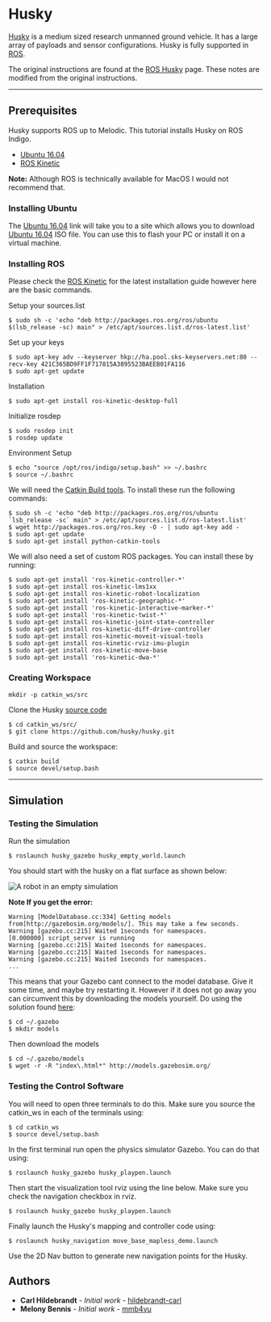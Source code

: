 # Husky

[Husky](https://www.clearpathrobotics.com/husky-unmanned-ground-vehicle-robot/) is a medium sized research unmanned ground vehicle. It has a large array of payloads and sensor configurations. Husky is fully supported in [ROS](https://wiki.ros.org).

The original instructions are found at the [ROS Husky](https://wiki.ros.org/Robots/Husky) page. These notes are modified from the original instructions.

--------

## Prerequisites

Husky supports ROS up to Melodic. This tutorial installs Husky on ROS Indigo.

* [Ubuntu 16.04](https://www.ubuntu.com/download/alternative-downloads)
* [ROS Kinetic](https://wiki.ros.org/kinetic/Installation/Ubuntu)

**Note:** Although ROS is technically available for MacOS I would not recommend that.

### Installing Ubuntu

The [Ubuntu 16.04](https://www.ubuntu.com/download/alternative-downloads) link will take you to a site which allows you to download [Ubuntu 16.04](https://www.ubuntu.com/download/alternative-downloads) ISO file. You can use this to flash your PC or install it on a virtual machine.

### Installing ROS

Please check the [ROS Kinetic](https://wiki.ros.org/kinetic/Installation/Ubuntu) for the latest installation guide however here are the basic commands.

Setup your sources.list
```
$ sudo sh -c 'echo "deb http://packages.ros.org/ros/ubuntu $(lsb_release -sc) main" > /etc/apt/sources.list.d/ros-latest.list'
```

Set up your keys
```
$ sudo apt-key adv --keyserver hkp://ha.pool.sks-keyservers.net:80 --recv-key 421C365BD9FF1F717815A3895523BAEEB01FA116
$ sudo apt-get update
```

Installation
```
$ sudo apt-get install ros-kinetic-desktop-full
```

Initialize rosdep
```
$ sudo rosdep init
$ rosdep update
```

Environment Setup
```
$ echo "source /opt/ros/indigo/setup.bash" >> ~/.bashrc
$ source ~/.bashrc
```

We will need the [Catkin Build tools](https://catkin-tools.readthedocs.io/en/latest/installing.html). To install these run the following commands: 

```
$ sudo sh -c 'echo "deb http://packages.ros.org/ros/ubuntu `lsb_release -sc` main" > /etc/apt/sources.list.d/ros-latest.list'
$ wget http://packages.ros.org/ros.key -O - | sudo apt-key add -
$ sudo apt-get update
$ sudo apt-get install python-catkin-tools
```

We will also  need a set of custom ROS packages. You can install these by running: 
```
$ sudo apt-get install 'ros-kinetic-controller-*'
$ sudo apt-get install ros-kinetic-lms1xx
$ sudo apt-get install ros-kinetic-robot-localization
$ sudo apt-get install 'ros-kinetic-geographic-*'
$ sudo apt-get install 'ros-kinetic-interactive-marker-*'
$ sudo apt-get install 'ros-kinetic-twist-*'
$ sudo apt-get install ros-kinetic-joint-state-controller
$ sudo apt-get install ros-kinetic-diff-drive-controller
$ sudo apt-get install ros-kinetic-moveit-visual-tools
$ sudo apt-get install ros-kinetic-rviz-imu-plugin
$ sudo apt-get install ros-kinetic-move-base
$ sudo apt-get install 'ros-kinetic-dwa-*'
```

### Creating Workspace
```
mkdir -p catkin_ws/src
```

Clone the Husky [source code](https://github.com/husky/husky)
```
$ cd catkin_ws/src/
$ git clone https://github.com/husky/husky.git
```

Build and source the workspace:
```
$ catkin build
$ source devel/setup.bash
```

--------

## Simulation

### Testing the Simulation

Run the simulation
```
$ roslaunch husky_gazebo husky_empty_world.launch
```

You should start with the husky on a flat surface as shown below:

![A robot in an empty simulation](images/empty.png)

**Note If you get the error:**
```
Warning [ModelDatabase.cc:334] Getting models from[http://gazebosim.org/models/]. This may take a few seconds.
Warning [gazebo.cc:215] Waited 1seconds for namespaces.
[0.000000] script_server is running
Warning [gazebo.cc:215] Waited 1seconds for namespaces.
Warning [gazebo.cc:215] Waited 1seconds for namespaces.
Warning [gazebo.cc:215] Waited 1seconds for namespaces.
...
```

This means that your Gazebo cant connect to the model database. Give it some time, and maybe try restarting it. However if it does not go away you can circumvent this by downloading the models yourself. Do using the solution found [here](https://answers.ros.org/question/199401/problem-with-indigo-and-gazebo-22/):
```
$ cd ~/.gazebo
$ mkdir models
```

Then download the models
```
$ cd ~/.gazebo/models
$ wget -r -R "index\.html*" http://models.gazebosim.org/
```


### Testing the Control Software

You will need to open three terminals to do this. Make sure you source the catkin_ws in each of the terminals using:

```
$ cd catkin_ws
$ source devel/setup.bash
```

In the first terminal run open the physics simulator Gazebo. You can do that using:

```
$ roslaunch husky_gazebo husky_playpen.launch
```

Then start the visualization tool rviz using the line below. Make sure you check the navigation checkbox in rviz.

```
$ roslaunch husky_gazebo husky_playpen.launch
```

Finally launch the Husky's mapping and controller code using:

```
$ roslaunch husky_navigation move_base_mapless_demo.launch
```

Use the 2D Nav button to generate new navigation points for the Husky.



## Authors

* **Carl Hildebrandt** - *Initial work* - [hildebrandt-carl](https://github.com/hildebrandt-carl)
* **Melony Bennis** - *Initial work* - [mmb4vu](https://github.com/mmb4vu)
